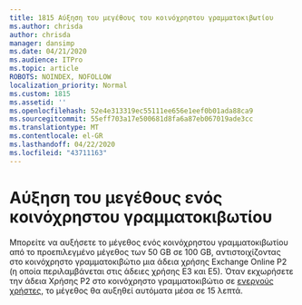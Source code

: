 ```yaml
---
title: 1815 Αύξηση του μεγέθους του κοινόχρηστου γραμματοκιβωτίου
ms.author: chrisda
author: chrisda
manager: dansimp
ms.date: 04/21/2020
ms.audience: ITPro
ms.topic: article
ROBOTS: NOINDEX, NOFOLLOW
localization_priority: Normal
ms.custom: 1815
ms.assetid: ''
ms.openlocfilehash: 52e4e313319ec55111ee656e1eef0b01ada88ca9
ms.sourcegitcommit: 55eff703a17e500681d8fa6a87eb067019ade3cc
ms.translationtype: MT
ms.contentlocale: el-GR
ms.lasthandoff: 04/22/2020
ms.locfileid: "43711163"
---
```

# <a name="increase-the-size-of-a-shared-mailbox"></a>Αύξηση του μεγέθους ενός κοινόχρηστου γραμματοκιβωτίου

Μπορείτε να αυξήσετε το μέγεθος ενός κοινόχρηστου γραμματοκιβωτίου από το προεπιλεγμένο μέγεθος των 50 GB σε 100 GB, αντιστοιχίζοντας στο κοινόχρηστο γραμματοκιβώτιο μια άδεια χρήσης Exchange Online P2 (η οποία περιλαμβάνεται στις άδειες χρήσης E3 και E5). Όταν εκχωρήσετε την άδεια Χρήσης P2 στο κοινόχρηστο γραμματοκιβώτιο σε [ενεργούς χρήστες](https://portal.office.com/adminportal/home), το μέγεθος θα αυξηθεί αυτόματα μέσα σε 15 λεπτά.
